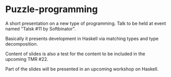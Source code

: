 Puzzle-programming
==================

A short presentation on a new type of programming. Talk to be held at event
named "Talsk #11 by Softbinator".

Basically it presents development in Haskell via matching types and type
decomposition.

Content of slides is also a test for the content to be included in the
upcoming TMR #22.

Part of the slides will be presented in an upcoming workshop on Haskell.
